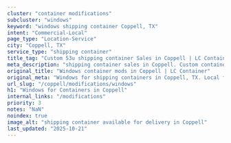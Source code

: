 ```yaml
---
cluster: "container modifications"
subcluster: "windows"
keyword: "windows shipping container Coppell, TX"
intent: "Commercial-Local"
page_type: "Location-Service"
city: "Coppell, TX"
service_type: "shipping container"
title_tag: "Custom 53u shipping container Sales in Coppell | LC Container"
meta_description: "shipping container sales in Coppell. Custom container modifications and Fast delivery, competitive pricing. Serving modifications area. Quote ID: IFU. Call (214) 524-4168 for your free quote today."
original_title: "Windows container mods in Coppell | LC Container"
original_meta: "Windows for shipping containers in Coppell, TX. Local fabrication & pro install. LC Container — Since 2003. Get a quote."
url_slug: "/coppell/modifications/windows"
h1: "Windows for Containers in Coppell"
internal_links: "/modifications"
priority: 3
notes: "NaN"
noindex: true
image_alt: "shipping container available for delivery in Coppell"
last_updated: "2025-10-21"
---
```


<!-- TODO: Add unique city/inventory copy, images, and internal links here. -->
